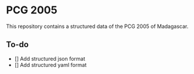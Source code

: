 # PCG 2005

This repository contains a structured data of the PCG 2005 of Madagascar.

## To-do
- [] Add structured json format
- [] Add structured yaml format
